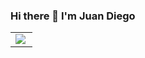 ### Hi there 👋 I'm Juan Diego

<table width="100%"  border="0" cellpadding="0" cellspacing="0">
  <tr>
    <td align="center">
      <img align="left" src="https://github-readme-stats.vercel.app/api?username=JuanDiegogit&show_icons=true&theme=dracula" />
    </td>
  </tr>
</table>
